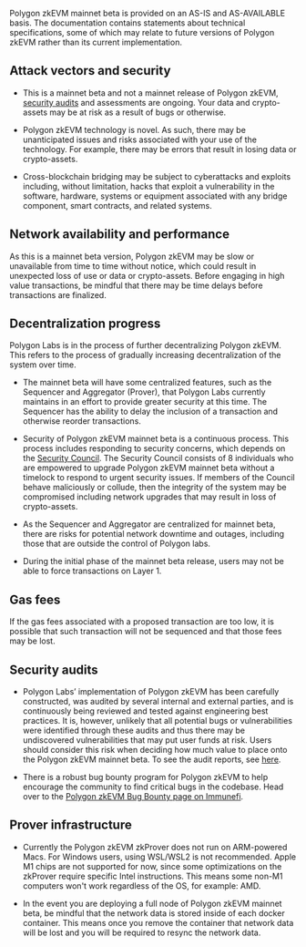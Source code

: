 Polygon zkEVM mainnet beta is provided on an AS-IS and AS-AVAILABLE basis. The documentation contains statements about technical specifications, some of which may relate to future versions of Polygon zkEVM rather than its current implementation.

## Attack vectors and security

- This is a mainnet beta and not a mainnet release of Polygon zkEVM, [security audits](https://polygon.technology/blog/polygon-zkevm-results-of-hexens-security-audit) and assessments are ongoing. Your data and crypto-assets may be at risk as a result of bugs or otherwise.

- Polygon zkEVM technology is novel. As such, there may be unanticipated issues and risks associated with your use of the technology. For example, there may be errors that result in losing data or crypto-assets.

- Cross-blockchain bridging may be subject to cyberattacks and exploits including, without limitation, hacks that exploit a vulnerability in the software, hardware, systems or equipment associated with any bridge component, smart contracts, and related systems.

## Network availability and performance

As this is a mainnet beta version, Polygon zkEVM may be slow or unavailable from time to time without notice, which could result in unexpected loss of use or data or crypto-assets. Before engaging in high value transactions, be mindful that there may be time delays before transactions are finalized.

## Decentralization progress

Polygon Labs is in the process of further decentralizing Polygon zkEVM. This refers to the process of gradually increasing decentralization of the system over time.

- The mainnet beta will have some centralized features, such as the Sequencer and Aggregator (Prover), that Polygon Labs currently maintains in an effort to provide greater security at this time. The Sequencer has the ability to delay the inclusion of a transaction and otherwise reorder transactions.

- Security of Polygon zkEVM mainnet beta is a continuous process. This process includes responding to security concerns, which depends on the [Security Council](../architecture/protocol/security-council.md). The Security Council consists of 8 individuals who are empowered to upgrade Polygon zkEVM mainnet beta without a timelock to respond to urgent security issues. If members of the Council behave maliciously or collude, then the integrity of the system may be compromised including network upgrades that may result in loss of crypto-assets.

- As the Sequencer and Aggregator are centralized for mainnet beta, there are risks for potential network downtime and outages, including those that are outside the control of Polygon labs.

- During the initial phase of the mainnet beta release, users may not be able to force transactions on Layer 1.

## Gas fees

If the gas fees associated with a proposed transaction are too low, it is possible that such transaction will not be sequenced and that those fees may be lost.

## Security audits

- Polygon Labs’ implementation of Polygon zkEVM has been carefully constructed, was audited by several internal and external parties, and is continuously being reviewed and tested against engineering best practices. It is, however, unlikely that all potential bugs or vulnerabilities were identified through these audits and thus there may be undiscovered vulnerabilities that may put user funds at risk. Users should consider this risk when deciding how much value to place onto the Polygon zkEVM mainnet beta. To see the audit reports, see [here](https://github.com/0xPolygonHermez/zkevm-rom/blob/main/audits/Hexens_Polygon_zkEVM_PUBLIC_27.02.23.pdf).

- There is a robust bug bounty program for Polygon zkEVM to help encourage the community to find critical bugs in the codebase. Head over to the [Polygon zkEVM Bug Bounty page on Immunefi](https://immunefi.com/bounty/polygonzkevm/).

## Prover infrastructure

- Currently the Polygon zkEVM zkProver does not run on ARM-powered Macs. For Windows users, using WSL/WSL2 is not recommended. Apple M1 chips are not supported for now, since some optimizations on the zkProver require specific Intel instructions. This means some non-M1 computers won't work regardless of the OS, for example: AMD.

- In the event you are deploying a full node of Polygon zkEVM mainnet beta, be mindful that the network data is stored inside of each docker container. This means once you remove the container that network data will be lost and you will be required to resync the network data.
